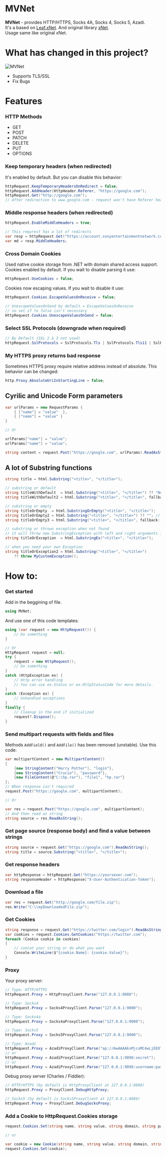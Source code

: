 # MVNet
**MVNet** - provides HTTP/HTTPS, Socks 4A, Socks 4, Socks 5, Azadi.  
It's a based on [Leaf.xNet](https://github.com/csharp-leaf/Leaf.xNet). And original library [xNet](https://github.com/X-rus/xNet).  
Usage same like original xNet.

# What has changed in this project?
![MVNet](https://s24.picofile.com/file/8453214718/mvnet.png)
* Supports TLS/SSL
* Fix Bugs

# Features
### HTTP Methods
- GET
- POST
- PATCH
- DELETE
- PUT
- OPTIONS

### Keep temporary headers (when redirected)
It's enabled by default. But you can disable this behavior:
```csharp
httpRequest.KeepTemporaryHeadersOnRedirect = false;
httpRequest.AddHeader(HttpHeader.Referer, "https://google.com");
httpRequest.Get("http://google.com");
// After redirection to www.google.com - request won't have Referer header because KeepTemporaryHeadersOnRedirect = false
```

### Middle response headers (when redirected)
```csharp
httpRequest.EnableMiddleHeaders = true;

// This requrest has a lot of redirects
var resp = httpRequest.Get("https://account.sonyentertainmentnetwork.com/");
var md = resp.MiddleHeaders;
```

### Cross Domain Cookies
Used native cookie storage from .NET with domain shared access support.  
Cookies enabled by default. If you wait to disable parsing it use:
```csharp
HttpRequest.UseCookies = false;
```
Cookies now escaping values. If you wait to disable it use:
```csharp
HttpRequest.Cookies.EscapeValuesOnReceive = false;

// UnescapeValuesOnSend by default = EscapeValuesOnReceive
// so set if to false isn't necessary
HttpRequest.Cookies.UnescapeValuesOnSend = false;
```

### Select SSL Protocols (downgrade when required)
```csharp
// By Default (SSL 2 & 3 not used)
httpRequest.SslProtocols = SslProtocols.Tls | SslProtocols.Tls11 | SslProtocols.Tls12 | SslProtocols.Tls13;
```

### My HTTPS proxy returns bad response
Sometimes HTTPS proxy require relative address instead of absolute.
This behavior can be changed:
```csharp
http.Proxy.AbsoluteUriInStartingLine = false;
```

## Cyrilic and Unicode Form parameters
```csharp
var urlParams = new RequestParams {
    { ["name"] = "value"  },
    { ["name"] = "value" }
}

// Or

urlParams["name"] = "value";
urlParams["name"] = "value";

string content = request.Post("https://google.com", urlParams).ReadAsString();
```

## A lot of Substring functions
```csharp
string title = html.Substring("<title>", "</title>");

// substring or default
string titleWithDefault  = html.Substring("<title>", "</title>") ?? "Nothing";
string titleWithDefault2 = html.Substring("<title>", "</title>", fallback: "Nothing");

// substring or empty
string titleOrEmpty  = html.SubstringOrEmpty("<title>", "</title>");
string titleOrEmpty2 = html.Substring("<title>", "</title>") ?? ""; // "" or string.Empty
string titleOrEmpty3 = html.Substring("<title>", "</title>", fallback: string.Empty);

// substring or thrown exception when not found
// it will throw new SubstringException with left and right arguments in the message
string titleOrException  = html.SubstringEx("<title>", "</title>");

// when you need your own Exception
string titleOrException2 = html.Substring("<title>", "</title>")
    ?? throw MyCustomException();
```

# How to:
### Get started
Add in the beggining of file.
```csharp
using MVNet;
```
And use one of this code templates:

```csharp
using (var request = new HttpRequest()) {
    // Do something
}

// Or
HttpRequest request = null;
try {
    request = new HttpRequest();
    // Do something 
}
catch (HttpException ex) {
    // Http error handling
    // You can use ex.Status or ex.HttpStatusCode for more details.
}
catch (Exception ex) {
	// Unhandled exceptions
}
finally {
    // Cleanup in the end if initialized
    request?.Dispose();
}

```

### Send multipart requests with fields and files
Methods `AddField()` and `AddFile()` has been removed (unstable).
Use this code:
```csharp
var multipartContent = new MultipartContent()
{
    {new StringContent("Harry Potter"), "login"},
    {new StringContent("Crucio"), "password"},
    {new FileContent(@"C:\hp.rar"), "file1", "hp.rar"}
};
// When response isn't required
request.Post("https://google.com", multipartContent);

// Or

var res = request.Post("https://google.com", multipartContent);
// And then read as string
string source = res.ReadAsString();
```

### Get page source (response body) and find a value between strings
```csharp
string source = request.Get("https://google.com").ReadAsString();
string title = source.Substring("<title>", "</title>");
```

### Get response headers
```csharp
var httpResponse = httpRequest.Get("https://yoursever.com");
string responseHeader = httpResponse["X-User-Authentication-Token"];
```

### Download a file
```csharp
var res = request.Get("http://google.com/file.zip");
res.Write("C:\\myDownloadedFile.zip");
```

### Get Cookies
```csharp
string response = request.Get("https://twitter.com/login").ReadAsString();
var cookies = request.Cookies.GetCookies("https://twitter.com");
foreach (Cookie cookie in cookies)
{
    // concat your string or do what you want
    Console.WriteLine($"{cookie.Name}: {cookie.Value}");
}
```

### Proxy
Your proxy server:
```csharp
// Type: HTTP/HTTPS
httpRequest.Proxy = HttpProxyClient.Parse("127.0.0.1:8080");

// Type: Socks4
httpRequest.Proxy = Socks4ProxyClient.Parse("127.0.0.1:9000");

// Type: Socks4a
httpRequest.Proxy = Socks4aProxyClient.Parse("127.0.0.1:9000");

// Type: Socks5
httpRequest.Proxy = Socks5ProxyClient.Parse("127.0.0.1:9000");

// Type: Azadi
httpRequest.Proxy = AzadiProxyClient.Parse("ap://AwAAAAkxMjcuMC4wLjEEOTg5OAZzZWNyZXQ%3d");
// or
httpRequest.Proxy = AzadiProxyClient.Parse("127.0.0.1:9898:secret");
// or
httpRequest.Proxy = AzadiProxyClient.Parse("127.0.0.1:9898:username:password:secret");

```

Debug proxy server (Charles / Fiddler):
```csharp
// HTTP/HTTPS (by default is HttpProxyClient at 127.0.0.1:8888)
httpRequest.Proxy = ProxyClient.DebugHttpProxy;

// Socks5 (by default is Socks5ProxyClient at 127.0.0.1:8889)
httpRequest.Proxy = ProxyClient.DebugSocksProxy;
```

### Add a Cookie to HttpRequest.Cookies storage
```csharp
request.Cookies.Set(string name, string value, string domain, string path = "/");

// or

var cookie = new Cookie(string name, string value, string domain, string path);
request.Cookies.Set(cookie);
```